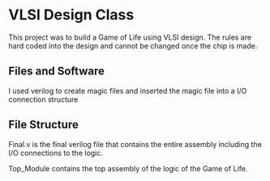# VLSI Design Class

This project was to build a Game of Life using VLSI design. The rules are hard coded into the design and cannot be changed once the chip is made.

## Files and Software

I used verilog to create magic files and inserted the magic file into a I/O connection structure

## File Structure

Final.v is the final verilog file that contains the entire assembly including the I/O connections to the logic.

Top_Module contains the top assembly of the logic of the Game of Life. 
